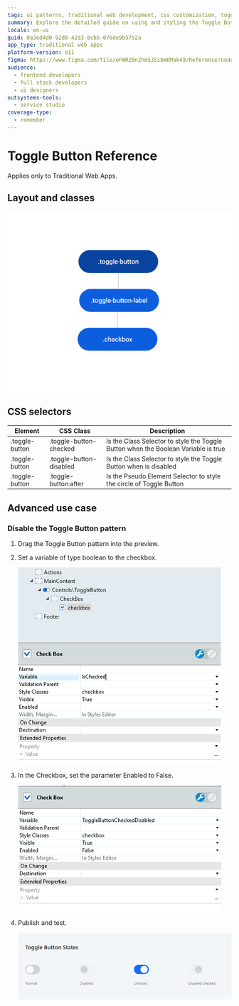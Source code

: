 ```yaml
---
tags: ui patterns, traditional web development, css customization, toggle button, web design
summary: Explore the detailed guide on using and styling the Toggle Button UI pattern in OutSystems 11 (O11).
locale: en-us
guid: 0a3ed4d0-92d8-42d3-8cb5-076de9b5752a
app_type: traditional web apps
platform-version: o11
figma: https://www.figma.com/file/eFWRZ0nZhm5J5ibmKMak49/Reference?node-id=615:610
audience:
  - frontend developers
  - full stack developers
  - ui designers
outsystems-tools:
  - service studio
coverage-type:
  - remember
---
```


# Toggle Button Reference

<div class="info" markdown="1">

Applies only to Traditional Web Apps.

</div>

## Layout and classes

![Diagram showing the layout and classes of the Toggle Button UI pattern](images/togglebutton-3-diag.png "Toggle Button Layout Diagram")

## CSS selectors

| **Element** |  **CSS Class** |  **Description**  |
| ---|---|---
| .toggle-button | .toggle-button-checked | Is the Class Selector to style the Toggle Button when the Boolean Variable is true |
| .toggle-button | .toggle-button-disabled | Is the Class Selector to style the Toggle Button when is disabled |
| .toggle-button | .toggle-button:after | Is the Pseudo Element Selector to style the circle of Toggle Button |

## Advanced use case

### Disable the Toggle Button pattern

1. Drag the Toggle Button pattern into the preview.

1. Set a variable of type boolean to the checkbox.

    ![Screenshot of dragging the Toggle Button pattern into the preview](images/togglebutton-1-ss.png "Toggle Button Preview")

1. In the Checkbox, set the parameter Enabled to False.

    ![Screenshot showing the Toggle Button with the Enabled parameter set to False](images/togglebutton-4-ss.png "Toggle Button Disabled Setting")

1. Publish and test.

    ![Screenshot of the published Toggle Button in a disabled state](images/togglebutton-5-ss.png "Toggle Button Published Test")
